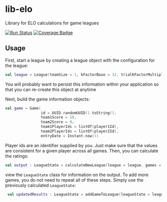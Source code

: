 # lib-elo
Library for ELO calculations for game leagues

[![Run Status](https://api.shippable.com/projects/5a12e20c79f26b0700c37035/badge?branch=master)](https://app.shippable.com/github/wakingrufus/lib-elo)
[![Coverage Badge](https://api.shippable.com/projects/5a12e20c79f26b0700c37035/coverageBadge?branch=master)](https://app.shippable.com/github/wakingrufus/lib-elo)

## Usage

First, start a league by creating a league object with the configuration for the league:

```kotlin
val league = League(teamSize = 1, kFactorBase = 32, trialKFactorMultiplier = 1)
```

You will probably want to persist this information within your application so that you can re-create this object at anytime

Next, build the game information objects:

```kotlin
val game = Game(
                id = UUID.randomUUID().toString(),
                team1Score = 10,
                team2Score = 0,
                team1PlayerIds = listOf(player1Id),
                team2PlayerIds = listOf(player2Id),
                entryDate = Instant.now())
```

Player ids are an identifier supplied by you. Just make sure that the values are consistent for a given player across all games.
Then, you can calculate the ratings:

```kotlin
val output : LeagueState = calculateNewLeague(league = league, games = listOf(game))
```

view the `LeagueState` class for information on the output.
To add more games, you do not need to repeat all of these steps. 
Simply use the previously calculated `LeagueState`:

```kotlin
 val updatedResults : LeagueState = addGameToLeague(leagueState = leagueState, game = newGame)
```